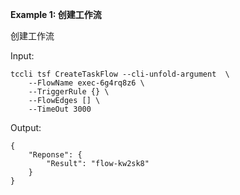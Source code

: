 **Example 1: 创建工作流**

创建工作流

Input: 

```
tccli tsf CreateTaskFlow --cli-unfold-argument  \
    --FlowName exec-6g4rq8z6 \
    --TriggerRule {} \
    --FlowEdges [] \
    --TimeOut 3000
```

Output: 
```
{
    "Reponse": {
        "Result": "flow-kw2sk8"
    }
}
```

